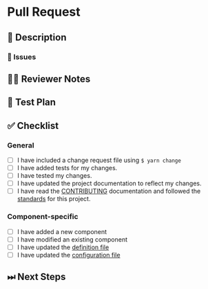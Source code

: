 <!---
Thanks for filing a pull request 😄 ! Before you submit, please read the following:

Search open/closed issues before submitting. Someone may have pushed the same thing before!

Provide a summary of your changes in the title field above.
-->

# Pull Request

## 📖 Description

<!---
Provide some background and a description of your work.
What problem does this change solve?
Is this a breaking change, chore, fix, feature, etc?
-->

### 🎫 Issues

<!---
* List and link relevant issues here.
-->

## 👩‍💻 Reviewer Notes

<!---
Provide some notes for reviewers to help them provide targeted feedback and testing.

Do you recommend a smoke test for this PR? What steps should be followed?
Are there particular areas of the code the reviewer should focus on?
-->

## 📑 Test Plan

<!---
Please provide a summary of the tests affected by this work and any unique strategies employed in testing the features/fixes.
-->

## ✅ Checklist

### General

<!--- Review the list and put an x in the boxes that apply. -->

- [ ] I have included a change request file using `$ yarn change`
- [ ] I have added tests for my changes.
- [ ] I have tested my changes.
- [ ] I have updated the project documentation to reflect my changes.
- [ ] I have read the [CONTRIBUTING](https://github.com/Microsoft/fast/blob/master/CONTRIBUTING.md) documentation and followed the [standards](https://www.fast.design/docs/community/code-of-conduct/#our-standards) for this project.

### Component-specific

<!--- Review the list and put an x in the boxes that apply. -->
<!--- Remove this section if not applicable. -->

- [ ] I have added a new component
- [ ] I have modified an existing component
- [ ] I have updated the [definition file](https://github.com/Microsoft/fast/blob/master/packages/web-components/fast-components/CONTRIBUTING.md#definition)
- [ ] I have updated the [configuration file](https://github.com/Microsoft/fast/blob/master/packages/web-components/fast-components/CONTRIBUTING.md#configuration)

## ⏭ Next Steps

<!---
If there is relevant follow-up work to this PR, please list any existing issues or provide brief descriptions of what you would like to do next.
-->